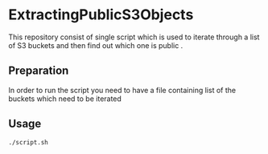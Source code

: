 # ExtractingPublicS3Objects
This repository consist of single script which is used to iterate through a list of S3 buckets and then find out which one is public .

## Preparation
In order to run the script you need to have a file containing list of the buckets which need to be iterated

## Usage

```bash
./script.sh 
```

